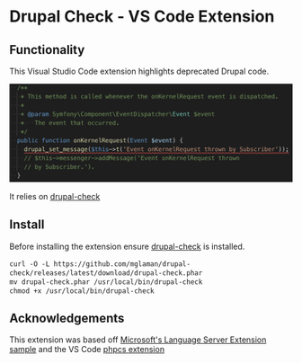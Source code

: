# Drupal Check - VS Code Extension

## Functionality
This Visual Studio Code extension highlights deprecated Drupal code.

![](https://github.com/bbeversdorf/vscode-drupal-check/blob/master/images/sample.png)

It relies on [drupal-check](https://github.com/mglaman/drupal-check)

## Install
Before installing the extension ensure [drupal-check](https://github.com/mglaman/drupal-check) is installed.

```
curl -O -L https://github.com/mglaman/drupal-check/releases/latest/download/drupal-check.phar
mv drupal-check.phar /usr/local/bin/drupal-check
chmod +x /usr/local/bin/drupal-check
```

## Acknowledgements
This extension was based off [Microsoft's Language Server Extension sample](https://github.com/Microsoft/vscode-extension-samples/tree/master/lsp-sample) and the VS Code [phpcs extension](https://github.com/ikappas/vscode-phpcs)



